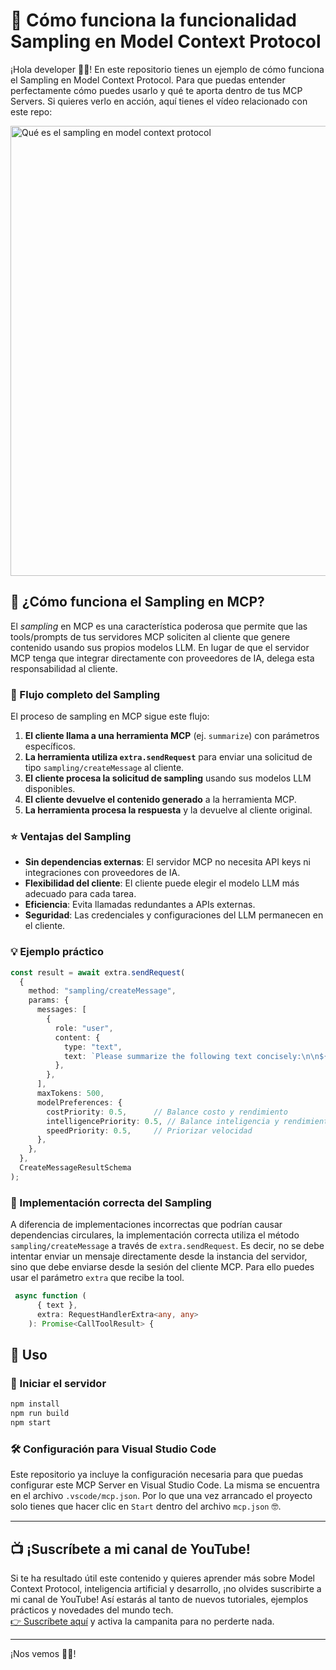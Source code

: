 # 🎯 Cómo funciona la funcionalidad Sampling en Model Context Protocol

¡Hola developer 👋🏻! En este repositorio tienes un ejemplo de cómo funciona el Sampling en Model Context Protocol. Para que puedas entender perfectamente cómo puedes usarlo y qué te aporta dentro de tus MCP Servers. Si quieres verlo en acción, aquí tienes el vídeo relacionado con este repo:

<img width="1280" height="720" alt="Qué es el sampling en model context protocol" src="https://github.com/user-attachments/assets/1a8b25f6-8234-471d-8ea3-17c622ac7ce6" />

## 🤔 ¿Cómo funciona el Sampling en MCP?

El *sampling* en MCP es una característica poderosa que permite que las tools/prompts de tus servidores MCP soliciten al cliente que genere contenido usando sus propios modelos LLM. En lugar de que el servidor MCP tenga que integrar directamente con proveedores de IA, delega esta responsabilidad al cliente.

### 🔄 Flujo completo del Sampling

El proceso de sampling en MCP sigue este flujo:

1. **El cliente llama a una herramienta MCP** (ej. `summarize`) con parámetros específicos.
2. **La herramienta utiliza `extra.sendRequest`** para enviar una solicitud de tipo `sampling/createMessage` al cliente.
3. **El cliente procesa la solicitud de sampling** usando sus modelos LLM disponibles.
4. **El cliente devuelve el contenido generado** a la herramienta MCP.
5. **La herramienta procesa la respuesta** y la devuelve al cliente original.

### ⭐ Ventajas del Sampling

- **Sin dependencias externas**: El servidor MCP no necesita API keys ni integraciones con proveedores de IA.
- **Flexibilidad del cliente**: El cliente puede elegir el modelo LLM más adecuado para cada tarea.
- **Eficiencia**: Evita llamadas redundantes a APIs externas.
- **Seguridad**: Las credenciales y configuraciones del LLM permanecen en el cliente.

### 💡 Ejemplo práctico

```typescript
const result = await extra.sendRequest(
  {
    method: "sampling/createMessage",
    params: {
      messages: [
        {
          role: "user",
          content: {
            type: "text",
            text: `Please summarize the following text concisely:\n\n${text}`,
          },
        },
      ],
      maxTokens: 500,
      modelPreferences: {
        costPriority: 0.5,      // Balance costo y rendimiento
        intelligencePriority: 0.5, // Balance inteligencia y rendimiento  
        speedPriority: 0.5,     // Priorizar velocidad
      },
    },
  },
  CreateMessageResultSchema
);
```

### 🔧 Implementación correcta del Sampling

A diferencia de implementaciones incorrectas que podrían causar dependencias circulares, la implementación correcta utiliza el método `sampling/createMessage` a través de `extra.sendRequest`. Es decir, no se debe intentar enviar un mensaje directamente desde la instancia del servidor, sino que debe enviarse desde la sesión del cliente MCP. Para ello puedes usar el parámetro `extra` que recibe la tool.


```typescript
 async function (
      { text },
      extra: RequestHandlerExtra<any, any>
    ): Promise<CallToolResult> {
```


## 🚀 Uso

### 🔧 Iniciar el servidor

```bash
npm install
npm run build
npm start
```

### 🛠️ Configuración para Visual Studio Code

Este repositorio ya incluye la configuración necesaria para que puedas configurar este MCP Server en Visual Studio Code. La misma se encuentra en el archivo `.vscode/mcp.json`. Por lo que una vez arrancado el proyecto solo tienes que hacer clic en `Start` dentro del archivo `mcp.json` 🤓.


---

## 📺 ¡Suscríbete a mi canal de YouTube!

Si te ha resultado útil este contenido y quieres aprender más sobre Model Context Protocol, inteligencia artificial y desarrollo, ¡no olvides suscribirte a mi canal de YouTube! Así estarás al tanto de nuevos tutoriales, ejemplos prácticos y novedades del mundo tech.  
[👉 Suscríbete aquí](https://www.youtube.com/@returngis) y activa la campanita para no perderte nada.

---


¡Nos vemos 👋🏻!
